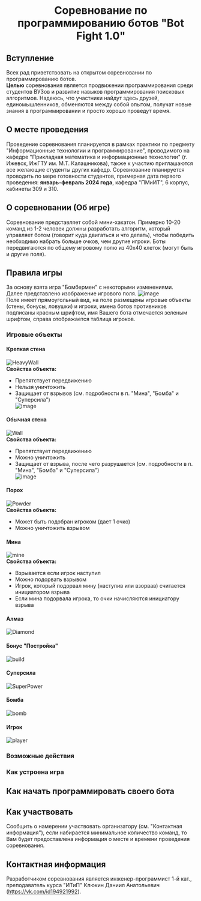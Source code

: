 # <p align="center"> Соревнование по программированию ботов "Bot Fight 1.0"</p>
## Вступление
Всех рад приветствовать на открытом соревновании по программированию ботов.</br>
<b>Целью</b> соревнования является продвижении программирования среди студентов ВУЗов и развитие навыков программирования поисковых алгоритмов. Надеюсь, что участники найдут здесь друзей, единомышленников, обменяются между собой опытом, получат новые знания в программировании и просто хорошо проведут время.
## О месте проведения
Проведение соревнования планируется в рамках практики по предмету "Информационные технологии и программирование", проводимого на кафедре "Прикладная математика и информационные технологии" (г. Ижевск, ИжГТУ им. М.Т. Калашникова), также к участию приглашаются все желающие студенты других кафедр. Соревнование планируется проводить по мере готовности студентов, примерная дата первого проведения: <b>январь-февраль 2024 года</b>, кафедра "ПМиИТ", 6 корпус, кабинеты 309 и 310.
## О соревновании (Об игре)
Соревнование представляет собой мини-хакатон. Примерно 10-20 команд из 1-2 человек должны разработать алгоритм, который управляет ботом (говорит куда двигаться и что делать), чтобы победить необходимо набрать больше очков, чем другие игроки. Боты передвигаются по общему игровому полю из 40x40 клеток (могут быть и другие поля).
## Правила игры
За основу взята игра "Бомбермен" с некоторыми изменениями.</br>
Далее представлено изображение игрового поля.
![image](https://github.com/KaBaN4iK357/BotFight/assets/32903150/3983c038-85f1-4d98-b45c-da4f340b33f9) </br>
Поле имеет прямоугольный вид, на поле размещены игровые объекты (стены, бонусы, ловушки) и игроки, имена ботов противников подписаны красным шрифтом, имя Вашего бота отмечается зеленым шрифтом, справа отображается таблица игроков.
### Игровые объекты
#### Крепкая стена
![HeavyWall](https://github.com/KaBaN4iK357/BotFight/assets/32903150/bcdef53b-eb23-4dbb-9925-12f4b7c58a4b)  </br>
<b>Свойства объекта:</b></br>
* Препятствует передвижению </br>
* Нельзя уничтожить </br>
* Защищает от взрывов (см. подробности в п. "Мина", "Бомба" и "Суперсила") </br>
![image](https://github.com/KaBaN4iK357/BotFight/assets/32903150/24a8d926-8912-4c72-8941-d51c96277850) </br>
#### Обычная стена
![Wall](https://github.com/KaBaN4iK357/BotFight/assets/32903150/8ffa6779-cb72-41d3-b4f7-3f3cb29dcedf) </br>
<b>Свойства объекта:</b></br>
* Препятствует передвижению </br>
* Можно уничтожить </br>
* Защищает от взрыва, после чего разрушается (см. подробности в п. "Мина", "Бомба" и "Суперсила") </br>
![image](https://github.com/KaBaN4iK357/BotFight/assets/32903150/cb543bec-81e9-4004-a3cd-960eba0ce876) </br>
#### Порох
![Powder](https://github.com/KaBaN4iK357/BotFight/assets/32903150/46363242-0258-4abe-88dd-f1899e653af1) </br>
<b>Свойства объекта:</b></br>
* Может быть подобран игроком (дает 1 очко) </br>
* Можно уничтожить взрывом </br>
#### Мина
![mine](https://github.com/KaBaN4iK357/BotFight/assets/32903150/8390e934-c646-49c9-82fb-2d9514def9ab) </br>
<b>Свойства объекта:</b></br>
* Взрывается если игрок наступил </br>
* Можно подорвать взрывом </br>
* Игрок, который подорвал мину (наступив или взорвав) считается инициатором взрыва </br>
* Если мина подорвала игрока, то очки начисляются инициатору взрыва </br>
#### Алмаз
![Diamond](https://github.com/KaBaN4iK357/BotFight/assets/32903150/006d05da-f673-4560-82fd-64c95b7d7410) </br>

#### Бонус "Постройка"
![build](https://github.com/KaBaN4iK357/BotFight/assets/32903150/8bf2df35-2a86-44f6-a4d4-1732edb0d196) </br>

#### Суперсила
![SuperPower](https://github.com/KaBaN4iK357/BotFight/assets/32903150/013bbf55-dddb-4263-be72-9135ef3c86f1) </br>

#### Бомба
![bomb](https://github.com/KaBaN4iK357/BotFight/assets/32903150/952e6218-2d99-4820-b00c-c70161a7b844) </br>

#### Игрок
![player](https://github.com/KaBaN4iK357/BotFight/assets/32903150/7d5a8e9b-bf36-4b01-be9d-2fbd723a4183) </br>

### Возможные действия

### Как устроена игра
[comment]: <> (TODO: Игровые ситуации, взаимодействие объектов, цепочка действий, цепной взрыв, за что начисляются очки, картинки с ситуациями)

## Как начать программировать своего бота

## Как участвовать
Сообщить о намерении участвовать организатору (см. "Контактная информация"), если набирается минимальное количество команд, то Вам будет предоставлена информация о месте и времени проведения соревнования.
## Контактная информация
Разработчиком соревнования является инженер-программист 1-й кат., преподаватель курса "ИТиП" Клюкин Даниил Анатольевич (https://vk.com/id194921992).
